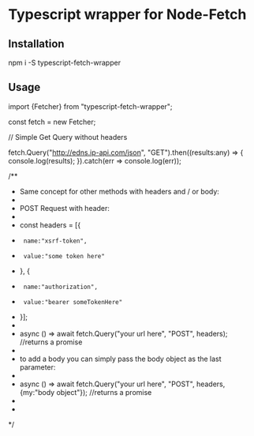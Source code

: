 # Typescript wrapper for Node-Fetch

## Installation
npm i -S typescript-fetch-wrapper

## Usage


import {Fetcher} from "typescript-fetch-wrapper";

const fetch = new Fetcher;

// Simple Get Query without headers

fetch.Query("http://edns.ip-api.com/json", "GET").then((results:any) => {
    console.log(results);
}).catch(err => console.log(err));

/**
 * Same concept for other methods with headers and / or body:
 *
 *  POST Request with header:
 *
 *  const headers = [{
 *      name:"xsrf-token",
 *      value:"some token here"
 *  }, {
 *      name:"authorization",
 *      value:"bearer someTokenHere"
 *  }];
 *
 *  async () => await fetch.Query("your url here", "POST", headers); //returns a promise
 *
 *  to add a body you can simply pass the body object as the last parameter:
 *
 *  async () => await fetch.Query("your url here", "POST", headers, {my:"body object"}); //returns a promise
 *
 *
 */
